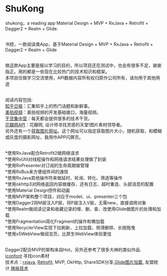# ShuKong
shukong，a reading app  Material Design + MVP + RxJava + Retrofit + Dagger2 + Realm + Glide.


<br>书控，一款阅读类App，基于Material Design + MVP + RxJava + Retrofit + Dagger2 + Realm + Glide


<br>做这款App主要是报以学习的目的，所以项目还在测试中，也会有很多不足，谢谢指正。用的都是一些现在比较热门的技术知识和框架。
<br>本项目仅做学习交流使用，API数据内容所有权归原作公司所有，请勿用于其他用途



<br>阅读内容包括:
<br>[知乎日报](https://github.com/izzyleung/ZhihuDailyPurify/wiki/%E7%9F%A5%E4%B9%8E%E6%97%A5%E6%8A%A5-API-%E5%88%86%E6%9E%90)：汇集知乎上的热门话题和新鲜事。
<br>[美拍视频](http://open.meipai.com/resource/api)：美拍视频的开发基础接口，海量视频。
<br>[干货集中营](http://gank.io/api)：每天都会提供很多的技术干货。
<br>[花瓣网API](http://huaban.com/)：花瓣网, 设计师寻找灵感的天堂!图片素材领导者。
<br>另外还有一个[获取图片网址](https://unsplash.it/)。这个网址可以指定获取图片大小，随机获取，和模糊或灰度的摄影网址，我用作APP闪屏页。
    
    
  

<br>*使用RxJava配合Retrofit2做网络请求
<br>*使用RxUtil对线程操作和网络请求结果处理做了封装
<br>*使用RxPresenter对订阅的生命周期做管理
<br>*使用RxBus来方便组件间的通信
<br>*使用RxJava其他操作符来做延时、轮询、转化、筛选等操作
<br>*使用okhttp3对网络返回内容做缓存，还有日志、超时重连、头部消息的配置
<br>*使用Material Design控件和动画
<br>*使用MVP架构整个项目，对应于model、ui、presenter三个包
<br>*使用Dagger2将M层注入P层，将P层注入V层，无需new，直接调用对象
<br>*使用Realm做阅读记录和收藏记录的增、删、查、改使用Glide做图片的处理和加载
<br>*使用Fragmentation简化Fragment的操作和懒加载
<br>*使用RecyclerView实现下拉刷新、上拉加载、侧滑删除、长按拖曳
<br>*使用x5WebView做阅览页，比原生WebView体验更佳

<br>Dagger2配合MVP的架构来自Hot，另外还参考了很多大神的类似作品.
<br>[iconfont](http://www.iconfont.cn/) 寻找icon素材
<br>技术点：[rxjava](http://gank.io/post/560e15be2dca930e00da1083),
[Retrofit](http://www.jianshu.com/p/1ef0ba0bccc6), MVP, OkHttp, ShareSDK分享,[Glide图片加载](https://mrfu.me/2016/02/27/Glide_Image_Resizing_&_Scaling/), 友盟统计.[换肤技术](http://blog.zhaiyifan.cn/2015/09/10/Android%E6%8D%A2%E8%82%A4%E6%8A%80%E6%9C%AF%E6%80%BB%E7%BB%93/)





